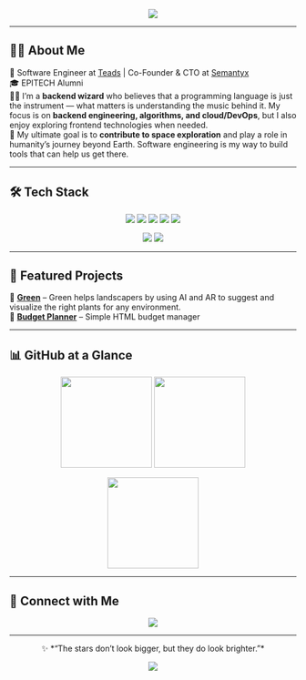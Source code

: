 <!-- Banner / Header -->
<p align="center">
  <img src="https://capsule-render.vercel.app/api?type=waving&color=0:0f2027,100:2c5364&height=200&section=header&text=Hi%2C%20I'm%20Kirian!%20👋&fontSize=40&fontColor=ffffff&animation=fadeIn&fontAlignY=40" />
</p>

---

## 👨‍💻 About Me

💼 Software Engineer at [Teads](https://www.teads.com/) | Co-Founder & CTO at [Semantyx](https://www.linkedin.com/company/semantyx-co/)<br>
🎓 EPITECH Alumni<br>
🧑‍🚀 I’m a **backend wizard** who believes that a programming language is just the instrument — what matters is understanding the music behind it. My focus is on **backend engineering, algorithms, and cloud/DevOps**, but I also enjoy exploring frontend technologies when needed.<br>
🌌 My ultimate goal is to **contribute to space exploration** and play a role in humanity’s journey beyond Earth. Software engineering is my way to build tools that can help us get there.<br>

---

## 🛠 Tech Stack
<p align="center">
  <!-- Languages -->
  <img src="https://img.shields.io/badge/Scala-red?style=for-the-badge&logo=scala&logoColor=white"/>
  <img src="https://img.shields.io/badge/Java-ED8B00?style=for-the-badge&logo=openjdk&logoColor=white"/>
  <img src="https://img.shields.io/badge/Python-3776AB?style=for-the-badge&logo=python&logoColor=white"/>
  <img src="https://img.shields.io/badge/Node.js-43853D?style=for-the-badge&logo=node.js&logoColor=white"/>
  <img src="https://img.shields.io/badge/JavaScript-F7DF1E?style=for-the-badge&logo=javascript&logoColor=black"/>
</p>
<p align="center">
  <!-- Frameworks -->
  <img src="https://img.shields.io/badge/React-20232A?style=for-the-badge&logo=react&logoColor=61DAFB"/>
  <img src="https://img.shields.io/badge/Angular-DD0031?style=for-the-badge&logo=angular&logoColor=white"/>
</p>

---

## 📂 Featured Projects
🔹 [**Green**](https://github.com/Kirian-snx/Green) – Green helps landscapers by using AI and AR to suggest and visualize the right plants for any environment.<br>
🔹 [**Budget Planner**](https://github.com/Kirian-snx/html-budget-planner) – Simple HTML budget manager<br>

---

## 📊 GitHub at a Glance
<p align="center">
  <img src="https://github-readme-stats.vercel.app/api?username=Kirian-snx&show_icons=true&theme=transparent&hide_border=true" height="160"/>
  <img src="https://github-readme-stats.vercel.app/api/top-langs/?username=Kirian-snx&layout=compact&theme=transparent&hide_border=true" height="160"/>
</p>
<p align="center">
  <img src="https://github-readme-streak-stats.herokuapp.com/?user=Kirian-snx&theme=transparent&hide_border=true" height="160"/>
</p>

---

## 🌌 Connect with Me
<p align="center">
  <a href="https://www.linkedin.com/in/kirian-senaux/">
    <img src="https://img.shields.io/badge/LinkedIn-0A66C2?style=for-the-badge&logo=linkedin&logoColor=white"/>
  </a>
</p>

---

<p align="center">
  ✨ *“The stars don’t look bigger, but they do look brighter.”*  
</p>

<!-- Footer -->
<p align="center">
  <img src="https://capsule-render.vercel.app/api?type=waving&color=0:0f2027,100:2c5364&height=100&section=footer"/>
</p>
